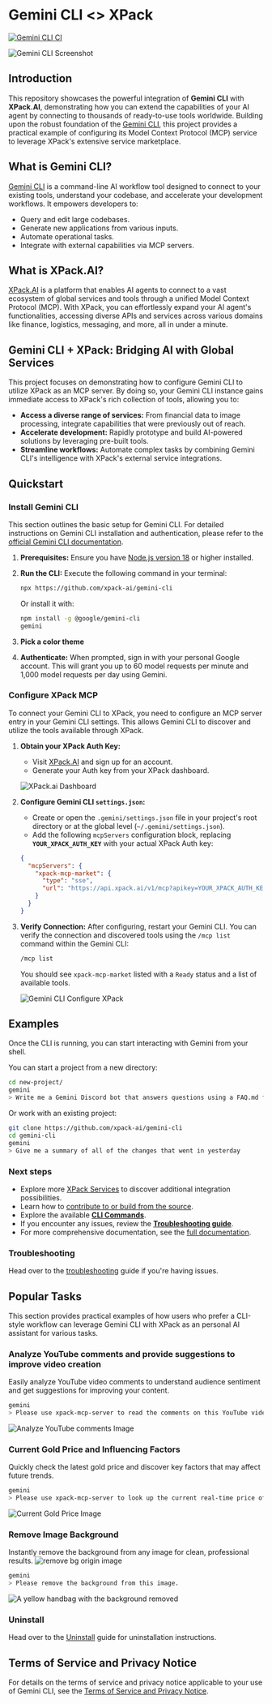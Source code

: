 # Gemini CLI \<> XPack

[![Gemini CLI CI](https://github.com/google-gemini/gemini-cli/actions/workflows/ci.yml/badge.svg)](https://github.com/google-gemini/gemini-cli/actions/workflows/ci.yml)

![Gemini CLI Screenshot](./docs/assets/xpack/gemini-screenshot.png)

## Introduction

This repository showcases the powerful integration of **Gemini CLI** with **XPack.AI**, demonstrating how you can extend the capabilities of your AI agent by connecting to thousands of ready-to-use tools worldwide. Building upon the robust foundation of the [Gemini CLI](https://github.com/google-gemini/gemini-cli), this project provides a practical example of configuring its Model Context Protocol (MCP) service to leverage XPack's extensive service marketplace.

## What is Gemini CLI?

[Gemini CLI](https://github.com/google-gemini/gemini-cli) is a command-line AI workflow tool designed to connect to your existing tools, understand your codebase, and accelerate your development workflows. It empowers developers to:

- Query and edit large codebases.
- Generate new applications from various inputs.
- Automate operational tasks.
- Integrate with external capabilities via MCP servers.

## What is XPack\.AI?

[XPack.AI](https://xpack.ai/) is a platform that enables AI agents to connect to a vast ecosystem of global services and tools through a unified Model Context Protocol (MCP). With XPack, you can effortlessly expand your AI agent's functionalities, accessing diverse APIs and services across various domains like finance, logistics, messaging, and more, all in under a minute.

## Gemini CLI + XPack: Bridging AI with Global Services

This project focuses on demonstrating how to configure Gemini CLI to utilize XPack as an MCP server. By doing so, your Gemini CLI instance gains immediate access to XPack's rich collection of tools, allowing you to:

- **Access a diverse range of services:** From financial data to image processing, integrate capabilities that were previously out of reach.
- **Accelerate development:** Rapidly prototype and build AI-powered solutions by leveraging pre-built tools.
- **Streamline workflows:** Automate complex tasks by combining Gemini CLI's intelligence with XPack's external service integrations.

## Quickstart

### Install Gemini CLI

This section outlines the basic setup for Gemini CLI. For detailed instructions on Gemini CLI installation and authentication, please refer to the [official Gemini CLI documentation](https://github.com/google-gemini/gemini-cli).

1. **Prerequisites:** Ensure you have [Node.js version 18](https://nodejs.org/en/download) or higher installed.
2. **Run the CLI:** Execute the following command in your terminal:

   ```bash
   npx https://github.com/xpack-ai/gemini-cli
   ```

   Or install it with:

   ```bash
   npm install -g @google/gemini-cli
   gemini
   ```

3. **Pick a color theme**
4. **Authenticate:** When prompted, sign in with your personal Google account. This will grant you up to 60 model requests per minute and 1,000 model requests per day using Gemini.

### Configure XPack MCP

To connect your Gemini CLI to XPack, you need to configure an MCP server entry in your Gemini CLI settings. This allows Gemini CLI to discover and utilize the tools available through XPack.

1.  **Obtain your XPack Auth Key:**
    *   Visit [XPack.AI](https://xpack.ai/) and sign up for an account.
    *   Generate your Auth key from your XPack dashboard.

    ![XPack.ai Dashboard](./docs/assets/xpack/xpack-dashboard.png)


2.  **Configure Gemini CLI `settings.json`:**
    * Create or open the `.gemini/settings.json` file in your project's root directory or at the global level (`~/.gemini/settings.json`). 
    * Add the following `mcpServers` configuration block, replacing **`YOUR_XPACK_AUTH_KEY`** with your actual XPack Auth key:

    ```json
    {
      "mcpServers": {
        "xpack-mcp-market": {
          "type": "sse",
          "url": "https://api.xpack.ai/v1/mcp?apikey=YOUR_XPACK_AUTH_KEY"
        }
      }
    }
    ```


3.  **Verify Connection:**
    After configuring, restart your Gemini CLI. You can verify the connection and discovered tools using the `/mcp list` command within the Gemini CLI:

    ```bash
    /mcp list
    ```

    You should see `xpack-mcp-market` listed with a `Ready` status and a list of available tools.

    ![Gemini CLI Configure XPack](./docs/assets/xpack/connected_xpack.png)

## Examples

Once the CLI is running, you can start interacting with Gemini from your shell.

You can start a project from a new directory:

```sh
cd new-project/
gemini
> Write me a Gemini Discord bot that answers questions using a FAQ.md file I will provide
```

Or work with an existing project:

```sh
git clone https://github.com/xpack-ai/gemini-cli
cd gemini-cli
gemini
> Give me a summary of all of the changes that went in yesterday
```

### Next steps

- Explore more [XPack Services](https://xpack.ai/service) to discover additional integration possibilities.
- Learn how to [contribute to or build from the source](./CONTRIBUTING.md).
- Explore the available **[CLI Commands](./docs/cli/commands.md)**.
- If you encounter any issues, review the **[Troubleshooting guide](./docs/troubleshooting.md)**.
- For more comprehensive documentation, see the [full documentation](./docs/index.md).
### Troubleshooting

Head over to the [troubleshooting](docs/troubleshooting.md) guide if you're having issues.


## Popular Tasks

This section provides practical examples of how users who prefer a CLI-style workflow can leverage Gemini CLI with XPack as an personal AI assistant for various tasks.

### Analyze YouTube comments and provide suggestions to improve video creation
Easily analyze YouTube video comments to understand audience sentiment and get suggestions for improving your content.

```bash
gemini
> Please use xpack-mcp-server to read the comments on this YouTube video: https://www.youtube.com/watch?v=LPZh9BOjkQs, analyze the sentiment of the feedback, and recommend improvements for the video.
```


![Analyze YouTube comments Image](./docs/assets/xpack/demo-youtube-analysis.png)

### Current Gold Price and Influencing Factors
Quickly check the latest gold price and discover key factors that may affect future trends.

```bash
gemini
> Please use xpack-mcp-server to look up the current real-time price of gold and provide specific factors that may impact its price in the future.
```

![Current Gold Price Image](./docs/assets/xpack/demo-gold-monitor.png)

### Remove Image Background
Instantly remove the background from any image for clean, professional results.
![remove bg origin image](./docs/assets/xpack/stunning-quality-product.png)

```bash
gemini
> Please remove the background from this image.
```

![A yellow handbag with the background removed](./docs/assets/xpack/demo-remove-bg.png)

### Uninstall

Head over to the [Uninstall](docs/Uninstall.md) guide for uninstallation instructions.

## Terms of Service and Privacy Notice

For details on the terms of service and privacy notice applicable to your use of Gemini CLI, see the [Terms of Service and Privacy Notice](./docs/tos-privacy.md).
